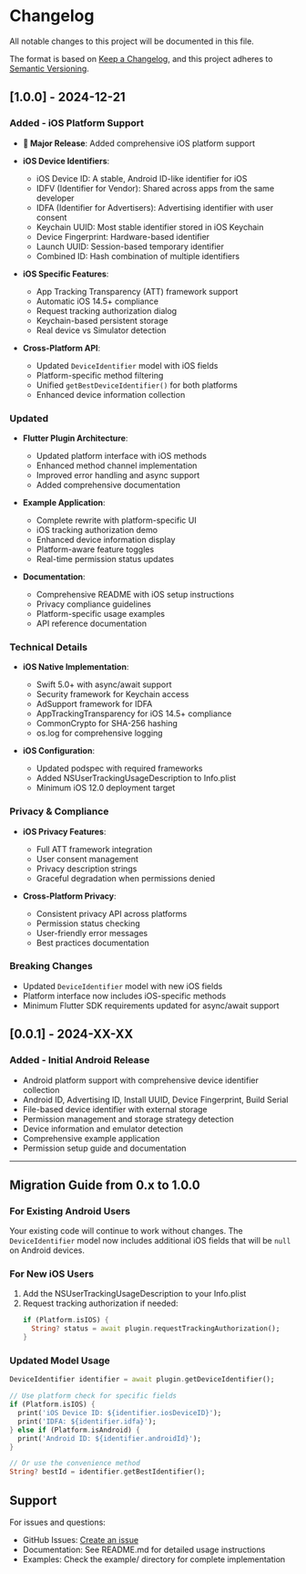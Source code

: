 # Changelog

All notable changes to this project will be documented in this file.

The format is based on [Keep a Changelog](https://keepachangelog.com/en/1.0.0/),
and this project adheres to [Semantic Versioning](https://semver.org/spec/v2.0.0.html).

## [1.0.0] - 2024-12-21

### Added - iOS Platform Support
- **🎉 Major Release**: Added comprehensive iOS platform support
- **iOS Device Identifiers**:
  - iOS Device ID: A stable, Android ID-like identifier for iOS
  - IDFV (Identifier for Vendor): Shared across apps from the same developer
  - IDFA (Identifier for Advertisers): Advertising identifier with user consent
  - Keychain UUID: Most stable identifier stored in iOS Keychain
  - Device Fingerprint: Hardware-based identifier
  - Launch UUID: Session-based temporary identifier
  - Combined ID: Hash combination of multiple identifiers

- **iOS Specific Features**:
  - App Tracking Transparency (ATT) framework support
  - Automatic iOS 14.5+ compliance
  - Request tracking authorization dialog
  - Keychain-based persistent storage
  - Real device vs Simulator detection

- **Cross-Platform API**:
  - Updated `DeviceIdentifier` model with iOS fields
  - Platform-specific method filtering
  - Unified `getBestDeviceIdentifier()` for both platforms
  - Enhanced device information collection

### Updated
- **Flutter Plugin Architecture**:
  - Updated platform interface with iOS methods
  - Enhanced method channel implementation
  - Improved error handling and async support
  - Added comprehensive documentation

- **Example Application**:
  - Complete rewrite with platform-specific UI
  - iOS tracking authorization demo
  - Enhanced device information display
  - Platform-aware feature toggles
  - Real-time permission status updates

- **Documentation**:
  - Comprehensive README with iOS setup instructions
  - Privacy compliance guidelines
  - Platform-specific usage examples
  - API reference documentation

### Technical Details
- **iOS Native Implementation**:
  - Swift 5.0+ with async/await support
  - Security framework for Keychain access
  - AdSupport framework for IDFA
  - AppTrackingTransparency for iOS 14.5+ compliance
  - CommonCrypto for SHA-256 hashing
  - os.log for comprehensive logging

- **iOS Configuration**:
  - Updated podspec with required frameworks
  - Added NSUserTrackingUsageDescription to Info.plist
  - Minimum iOS 12.0 deployment target

### Privacy & Compliance
- **iOS Privacy Features**:
  - Full ATT framework integration
  - User consent management
  - Privacy description strings
  - Graceful degradation when permissions denied

- **Cross-Platform Privacy**:
  - Consistent privacy API across platforms
  - Permission status checking
  - User-friendly error messages
  - Best practices documentation

### Breaking Changes
- Updated `DeviceIdentifier` model with new iOS fields
- Platform interface now includes iOS-specific methods
- Minimum Flutter SDK requirements updated for async/await support

## [0.0.1] - 2024-XX-XX

### Added - Initial Android Release
- Android platform support with comprehensive device identifier collection
- Android ID, Advertising ID, Install UUID, Device Fingerprint, Build Serial
- File-based device identifier with external storage
- Permission management and storage strategy detection
- Device information and emulator detection
- Comprehensive example application
- Permission setup guide and documentation

---

## Migration Guide from 0.x to 1.0.0

### For Existing Android Users
Your existing code will continue to work without changes. The `DeviceIdentifier` model now includes additional iOS fields that will be `null` on Android devices.

### For New iOS Users
1. Add the NSUserTrackingUsageDescription to your Info.plist
2. Request tracking authorization if needed:
   ```dart
   if (Platform.isIOS) {
     String? status = await plugin.requestTrackingAuthorization();
   }
   ```

### Updated Model Usage
```dart
DeviceIdentifier identifier = await plugin.getDeviceIdentifier();

// Use platform check for specific fields
if (Platform.isIOS) {
  print('iOS Device ID: ${identifier.iosDeviceID}');
  print('IDFA: ${identifier.idfa}');
} else if (Platform.isAndroid) {
  print('Android ID: ${identifier.androidId}');
}

// Or use the convenience method
String? bestId = identifier.getBestIdentifier();
```

## Support

For issues and questions:
- GitHub Issues: [Create an issue](https://github.com/hicyh/device_identifier_plugin/issues)
- Documentation: See README.md for detailed usage instructions
- Examples: Check the example/ directory for complete implementation
